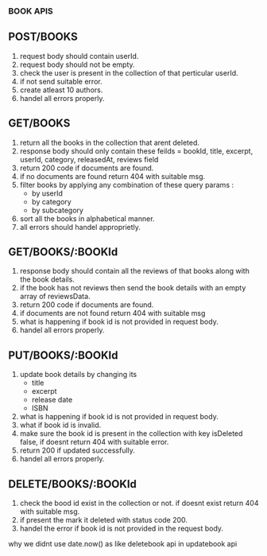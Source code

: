 ### BOOK APIS
## POST/BOOKS

 1. request body should contain userId.
 2. request body should not be empty.
 3. check the user is present in the collection of that perticular userId.
 4. if not send suitable error.
 5. create atleast 10 authors.
 6. handel all errors properly.

## GET/BOOKS

1. return all the books in the collection that arent deleted.
2. response body should only contain these feilds = bookId, title, excerpt, userId, category, releasedAt, reviews field
3. return 200 code if documents are found.
4. if no documents are found return 404 with suitable msg.
5. filter books by applying any combination of these query params : 
   - by userId
   - by category
   - by subcategory
6. sort all the books in alphabetical manner.
7. all errors should handel approprietly.

## GET/BOOKS/:BOOKId

1. response body should contain  all the reviews of that books along with the book details.
2. if the book has not reviews then send the book details with an empty array of reviewsData.
3. return 200 code if documents are found.
4. if documents are not found return 404 with suitable msg
5. what is happening if book id is not provided in request body. 
6. handel all errors properly.


## PUT/BOOKS/:BOOKId

1. update book details by changing its
     - title
     - excerpt
     - release date
     - ISBN
2. what is happening if book id is not provided in request body.
3. what if book id is invalid.
4. make sure the book id is present in the collection with key isDeleted false, if doesnt return 404 with suitable error.
5. return 200 if updated successfully.
6. handel all errors properly.

## DELETE/BOOKS/:BOOKId

1. check the bood id exist in the collection or not. if doesnt exist return 404 with suitable msg.
2. if present the mark it deleted with status code 200.
3. handel the error if book id is not provided in the request body.









why we didnt use date.now() as like deletebook api in updatebook api
